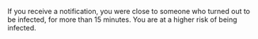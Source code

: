 If you receive a notification, you were close to someone who turned out to be infected, for more than 15 minutes. You are at a higher risk of being infected.
